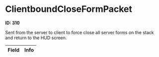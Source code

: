 # ClientboundCloseFormPacket

__ID: 310__

Sent from the server to client to force close all server forms on the stack and return to the HUD screen.

<table><thead><tr><th>Field</th><th>Info</th></tr></thead><tbody>
</tbody></table>
